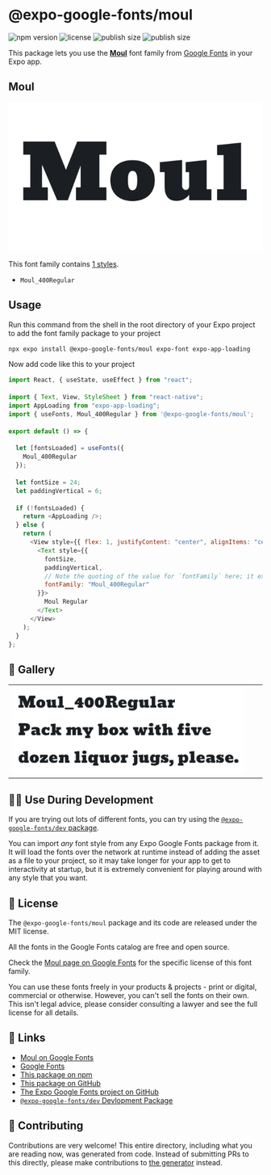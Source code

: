 # @expo-google-fonts/moul

![npm version](https://flat.badgen.net/npm/v/@expo-google-fonts/moul)
![license](https://flat.badgen.net/github/license/expo/google-fonts)
![publish size](https://flat.badgen.net/packagephobia/install/@expo-google-fonts/moul)
![publish size](https://flat.badgen.net/packagephobia/publish/@expo-google-fonts/moul)

This package lets you use the [**Moul**](https://fonts.google.com/specimen/Moul) font family from [Google Fonts](https://fonts.google.com/) in your Expo app.

## Moul

![Moul](./font-family.png)

This font family contains [1 styles](#-gallery).

- `Moul_400Regular`

## Usage

Run this command from the shell in the root directory of your Expo project to add the font family package to your project

```sh
npx expo install @expo-google-fonts/moul expo-font expo-app-loading
```

Now add code like this to your project

```js
import React, { useState, useEffect } from "react";

import { Text, View, StyleSheet } from "react-native";
import AppLoading from "expo-app-loading";
import { useFonts, Moul_400Regular } from '@expo-google-fonts/moul';

export default () => {

  let [fontsLoaded] = useFonts({
    Moul_400Regular
  });

  let fontSize = 24;
  let paddingVertical = 6;

  if (!fontsLoaded) {
    return <AppLoading />;
  } else {
    return (
      <View style={{ flex: 1, justifyContent: "center", alignItems: "center" }}>
        <Text style={{
          fontSize,
          paddingVertical,
          // Note the quoting of the value for `fontFamily` here; it expects a string!
          fontFamily: "Moul_400Regular"
        }}>
          Moul Regular
        </Text>
      </View>
    );
  }
};
```

## 🔡 Gallery


||||
|-|-|-|
|![Moul_400Regular](./Moul_400Regular.ttf.png)||||


## 👩‍💻 Use During Development

If you are trying out lots of different fonts, you can try using the [`@expo-google-fonts/dev` package](https://github.com/expo/google-fonts/tree/master/font-packages/dev#readme).

You can import _any_ font style from any Expo Google Fonts package from it. It will load the fonts over the network at runtime instead of adding the asset as a file to your project, so it may take longer for your app to get to interactivity at startup, but it is extremely convenient for playing around with any style that you want.


## 📖 License

The `@expo-google-fonts/moul` package and its code are released under the MIT license.

All the fonts in the Google Fonts catalog are free and open source.

Check the [Moul page on Google Fonts](https://fonts.google.com/specimen/Moul) for the specific license of this font family.

You can use these fonts freely in your products & projects - print or digital, commercial or otherwise. However, you can't sell the fonts on their own. This isn't legal advice, please consider consulting a lawyer and see the full license for all details.

## 🔗 Links

- [Moul on Google Fonts](https://fonts.google.com/specimen/Moul)
- [Google Fonts](https://fonts.google.com/)
- [This package on npm](https://www.npmjs.com/package/@expo-google-fonts/moul)
- [This package on GitHub](https://github.com/expo/google-fonts/tree/master/font-packages/moul)
- [The Expo Google Fonts project on GitHub](https://github.com/expo/google-fonts)
- [`@expo-google-fonts/dev` Devlopment Package](https://github.com/expo/google-fonts/tree/master/font-packages/dev)

## 🤝 Contributing

Contributions are very welcome! This entire directory, including what you are reading now, was generated from code. Instead of submitting PRs to this directly, please make contributions to [the generator](https://github.com/expo/google-fonts/tree/master/packages/generator) instead.
